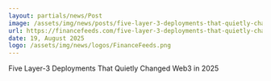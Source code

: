 ```yaml
---
layout: partials/news/Post
image: /assets/img/news/posts/five-layer-3-deployments-that-quietly-changed-web3-in-2025.webp
url: https://financefeeds.com/five-layer-3-deployments-that-quietly-changed-web3-in-2025/
date: 19, August 2025
logo: /assets/img/news/logos/FinanceFeeds.png
---
```


Five Layer-3 Deployments That Quietly Changed Web3 in 2025
